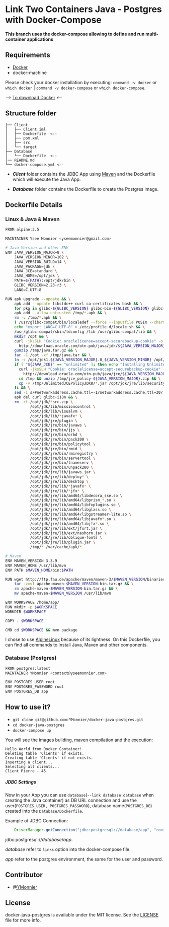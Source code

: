 # Link Two Containers Java - Postgres with Docker-Compose

**This branch uses the docker-compose allowing to define and run multi-container applications**

## Requirements
* [Docker](https://www.docker.com)
* docker-machine

Please check your docker installation by executing: `command -v docker` or `which docker` | `command -v docker-compose` or `which docker-compose`.

--> [To download Docker](https://www.docker.com/products/overview) <--

## Structure folder

```
├── Client
│   ├── Client.iml
│   ├── Dockerfile  <--
│   ├── pom.xml
│   ├── src
│   └── target
├── Database
│   └── Dockerfile  <--
│── README.md
└── docker-compose.yml <--
```

* ***Client*** folder contains the JDBC App using [Maven](https://maven.apache.org) and the Dockerfile which will execute the Java App.

* ***Database*** folder contains the Dockerfile to create the Postgres image.

## Dockerfile Details

### Linux & Java & Maven

```bash
FROM alpine:3.5

MAINTAINER Ysee Monnier <yseemonnier@gmail.com>

# Java Version and other ENV
ENV JAVA_VERSION_MAJOR=8 \
    JAVA_VERSION_MINOR=102 \
    JAVA_VERSION_BUILD=14 \
    JAVA_PACKAGE=jdk \
    JAVA_JCE=standard \
    JAVA_HOME=/opt/jdk \
    PATH=${PATH}:/opt/jdk/bin \
    GLIBC_VERSION=2.23-r3 \
    LANG=C.UTF-8

RUN apk upgrade --update && \
    apk add --update libstdc++ curl ca-certificates bash && \
    for pkg in glibc-${GLIBC_VERSION} glibc-bin-${GLIBC_VERSION} glibc-i18n-${GLIBC_VERSION}; do curl -sSL https://github.com/andyshinn/alpine-pkg-glibc/releases/download/${GLIBC_VERSION}/${pkg}.apk -o /tmp/${pkg}.apk; done && \
    apk add --allow-untrusted /tmp/*.apk && \
    rm -v /tmp/*.apk && \
    ( /usr/glibc-compat/bin/localedef --force --inputfile POSIX --charmap UTF-8 C.UTF-8 || true ) && \
    echo "export LANG=C.UTF-8" > /etc/profile.d/locale.sh && \
    /usr/glibc-compat/sbin/ldconfig /lib /usr/glibc-compat/lib && \
    mkdir /opt && \
    curl -jksSLH "Cookie: oraclelicense=accept-securebackup-cookie" -o /tmp/java.tar.gz \
      http://download.oracle.com/otn-pub/java/jdk/${JAVA_VERSION_MAJOR}u${JAVA_VERSION_MINOR}-b${JAVA_VERSION_BUILD}/${JAVA_PACKAGE}-${JAVA_VERSION_MAJOR}u${JAVA_VERSION_MINOR}-linux-x64.tar.gz && \
    gunzip /tmp/java.tar.gz && \
    tar -C /opt -xf /tmp/java.tar && \
    ln -s /opt/jdk1.${JAVA_VERSION_MAJOR}.0_${JAVA_VERSION_MINOR} /opt/jdk && \
    if [ "${JAVA_JCE}" == "unlimited" ]; then echo "Installing Unlimited JCE policy" >&2 && \
      curl -jksSLH "Cookie: oraclelicense=accept-securebackup-cookie" -o /tmp/jce_policy-${JAVA_VERSION_MAJOR}.zip \
        http://download.oracle.com/otn-pub/java/jce/${JAVA_VERSION_MAJOR}/jce_policy-${JAVA_VERSION_MAJOR}.zip && \
      cd /tmp && unzip /tmp/jce_policy-${JAVA_VERSION_MAJOR}.zip && \
      cp -v /tmp/UnlimitedJCEPolicyJDK8/*.jar /opt/jdk/jre/lib/security; \
    fi && \
    sed -i s/#networkaddress.cache.ttl=-1/networkaddress.cache.ttl=30/ $JAVA_HOME/jre/lib/security/java.security && \
    apk del curl glibc-i18n && \
    rm -rf /opt/jdk/*src.zip \
           /opt/jdk/lib/missioncontrol \
           /opt/jdk/lib/visualvm \
           /opt/jdk/lib/*javafx* \
           /opt/jdk/jre/plugin \
           /opt/jdk/jre/bin/javaws \
           /opt/jdk/jre/bin/jjs \
           /opt/jdk/jre/bin/orbd \
           /opt/jdk/jre/bin/pack200 \
           /opt/jdk/jre/bin/policytool \
           /opt/jdk/jre/bin/rmid \
           /opt/jdk/jre/bin/rmiregistry \
           /opt/jdk/jre/bin/servertool \
           /opt/jdk/jre/bin/tnameserv \
           /opt/jdk/jre/bin/unpack200 \
           /opt/jdk/jre/lib/javaws.jar \
           /opt/jdk/jre/lib/deploy* \
           /opt/jdk/jre/lib/desktop \
           /opt/jdk/jre/lib/*javafx* \
           /opt/jdk/jre/lib/*jfx* \
           /opt/jdk/jre/lib/amd64/libdecora_sse.so \
           /opt/jdk/jre/lib/amd64/libprism_*.so \
           /opt/jdk/jre/lib/amd64/libfxplugins.so \
           /opt/jdk/jre/lib/amd64/libglass.so \
           /opt/jdk/jre/lib/amd64/libgstreamer-lite.so \
           /opt/jdk/jre/lib/amd64/libjavafx*.so \
           /opt/jdk/jre/lib/amd64/libjfx*.so \
           /opt/jdk/jre/lib/ext/jfxrt.jar \
           /opt/jdk/jre/lib/ext/nashorn.jar \
           /opt/jdk/jre/lib/oblique-fonts \
           /opt/jdk/jre/lib/plugin.jar \
           /tmp/* /var/cache/apk/*

# Maven
ENV MAVEN_VERSION 3.3.9
ENV MAVEN_HOME /usr/lib/mvn
ENV PATH $MAVEN_HOME/bin:$PATH

RUN wget http://ftp.fau.de/apache/maven/maven-3/$MAVEN_VERSION/binaries/apache-maven-$MAVEN_VERSION-bin.tar.gz && \
    tar -zxvf apache-maven-$MAVEN_VERSION-bin.tar.gz && \
    rm apache-maven-$MAVEN_VERSION-bin.tar.gz && \
    mv apache-maven-$MAVEN_VERSION /usr/lib/mvn

ENV WORKSPACE /home/app/
RUN mkdir -p $WORKSPACE
WORKDIR $WORKSPACE

COPY . $WORKSPACE

CMD cd $WORKSPACE && mvn package
```

I chose to use [AlpineLinux](https://www.alpinelinux.org) because of its lightness. On this Dockerfile, you can find all commands to install Java, Maven and other components.

### Database (Postgres)
```bash
FROM postgres:latest
MAINTAINER YMonnier <contact@yseemonnier.com>

ENV POSTGRES_USER root
ENV POSTGRES_PASSWORD root  
ENV POSTGRES_DB app
```

## How to use it?

* `git clone git@github.com:YMonnier/docker-java-postgres.git`
* `cd docker-java-postgres`
* `docker-compose up`

You will see the images building, maven compilation and the execution:
```
Hello World from Docker Container!
Deleting table 'Clients' if exists.
Creating table 'Clients' if not exists.
Inserting a client...
Selecting all clients...
Client Pierre - 45
```

##### JDBC Settings
Now in your App you can use `database`(`--link database:database` when creating the Java container) as DB URL connection and use the user(`POSTGRES_USER, POSTGRES_PASSWORD`), database name(`POSTGRES_DB`) created into the `Database/Dockerfile`.

Example of JDBC Connection:
```java
    DriverManager.getConnection("jdbc:postgresql://database/app", "root", "root");
```
jdbc:postgresql://*database*/*app*.

*database* refer to `links` option into the docker-compose file.

*app* refer to the postgres environment, the same for the user and password.

Contributor
------------
* [@YMonnier](https://github.com/YMonnier)

License
-------
docker-java-postgres is available under the MIT license. See the [LICENSE](https://github.com/YMonnier/docker-java-postgres/blob/master/LICENSE) file for more info.
